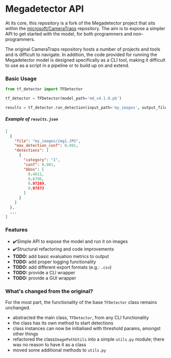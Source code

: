 # Megadetector API

At its core, this repository is a fork of the Megadetector project that sits within
the [microsoft/CameraTraps](https://github.com/microsoft/CameraTraps) repository.
The aim is to expose a simpler API to get started with the model, for both 
programmers and non-programmers. 

The original CameraTraps repository hosts a number of projects and tools and is 
difficult to navigate. In addition, the code provided for running the 
Megadetector model is designed specifically as a CLI tool, making it difficult 
to use as a script in a pipeline or to build up on and extend.

### Basic Usage

```python
from tf_detector import TFDetector

tf_detector = TFDetector(model_path='md_v4.1.0.pb')

results = tf_detector.run_detection(input_path='my_images', output_file='results.json')
```

##### Example of `results.json`
```json
[
  {
    "file": "my_images/img1.JPG",
    "max_detection_conf": 0.981,
    "detections": [
      {
        "category": "1",
        "conf": 0.981,
        "bbox": [
          0.4011,
          0.6796,
          0.07269,
          0.07873
        ]
      }
    ]
  },
  ...
]
```


### Features

- ✔️Simple API to expose the model and run it on images
- ✔️Structural refactoring and code improvements
- **TODO:** add basic evaluation metrics to output
- **TODO:** add proper logging functionality
- **TODO:** add different export formats (e.g.: `.csv`)
- **TODO:** provide a CLI wrapper
- **TODO:** provide a GUI wrapper


### What's changed from the original?

For the most part, the functionality of the base `TFDetector` class remains
unchanged.

- abstracted the main class, `TFDetector`, from any CLI functionality
- the class has its own method to start detections
- class instances can now be initialised with threshold params, amongst other things
- refactored the class`ImagePathUtils` into a simple `utils.py` module; 
there was no reason to have it as a class
- moved some additional methods to `utils.py`